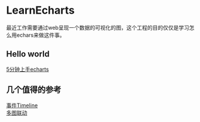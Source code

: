 # LearnEcharts
最近工作需要通过web呈现一个数据的可视化的图，这个工程的目的仅仅是学习怎么用echars来做这件事。

## Hello world  
[5分钟上手echarts](http://echarts.baidu.com/tutorial.html#5%20%E5%88%86%E9%92%9F%E4%B8%8A%E6%89%8B%20ECharts)  

## 几个值得的参考  
[事件Timeline](http://echarts.baidu.com/examples/editor.html?c=custom-profile)  
[多图联动](http://echarts.baidu.com/echarts2/doc/example/mix8.html)
